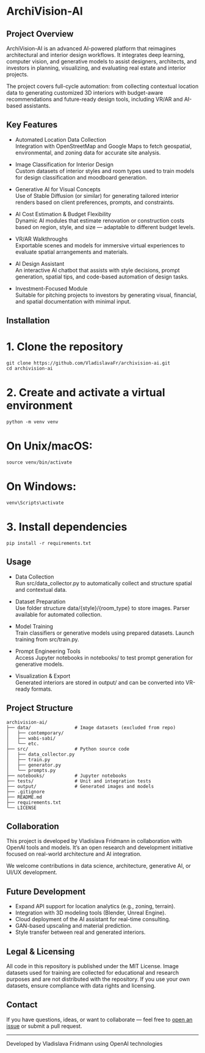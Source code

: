 # ArchiVision-AI

## Project Overview

ArchiVision-AI is an advanced AI-powered platform that reimagines architectural and interior design workflows. It integrates deep learning, computer vision, and generative models to assist designers, architects, and investors in planning, visualizing, and evaluating real estate and interior projects.

The project covers full-cycle automation: from collecting contextual location data to generating customized 3D interiors with budget-aware recommendations and future-ready design tools, including VR/AR and AI-based assistants.

## Key Features

- Automated Location Data Collection  
  Integration with OpenStreetMap and Google Maps to fetch geospatial, environmental, and zoning data for accurate site analysis.

- Image Classification for Interior Design  
  Custom datasets of interior styles and room types used to train models for design classification and moodboard generation.

- Generative AI for Visual Concepts  
  Use of Stable Diffusion (or similar) for generating tailored interior renders based on client preferences, prompts, and constraints.

- AI Cost Estimation & Budget Flexibility  
  Dynamic AI modules that estimate renovation or construction costs based on region, style, and size — adaptable to different budget levels.

- VR/AR Walkthroughs  
  Exportable scenes and models for immersive virtual experiences to evaluate spatial arrangements and materials.

- AI Design Assistant  
  An interactive AI chatbot that assists with style decisions, prompt generation, spatial tips, and code-based automation of design tasks.

- Investment-Focused Module  
  Suitable for pitching projects to investors by generating visual, financial, and spatial documentation with minimal input.

## Installation

# 1. Clone the repository
```
git clone https://github.com/VladislavaFr/archivision-ai.git
cd archivision-ai
```
# 2. Create and activate a virtual environment
```
python -m venv venv
```
# On Unix/macOS:
```
source venv/bin/activate
```
# On Windows:
```
venv\Scripts\activate
```
# 3. Install dependencies
```
pip install -r requirements.txt
```
## Usage

- Data Collection  
  Run src/data_collector.py to automatically collect and structure spatial and contextual data.

- Dataset Preparation  
  Use folder structure data/{style}/{room_type} to store images. Parser available for automated collection.

- Model Training  
  Train classifiers or generative models using prepared datasets. Launch training from src/train.py.

- Prompt Engineering Tools  
  Access Jupyter notebooks in notebooks/ to test prompt generation for generative models.

- Visualization & Export  
  Generated interiors are stored in output/ and can be converted into VR-ready formats.

## Project Structure
```
archivision-ai/
├── data/                # Image datasets (excluded from repo)
│   ├── contemporary/
│   ├── wabi-sabi/
│   └── etc.
├── src/                 # Python source code
│   ├── data_collector.py
│   ├── train.py
│   ├── generator.py
│   └── prompts.py
├── notebooks/           # Jupyter notebooks
├── tests/               # Unit and integration tests
├── output/              # Generated images and models
├── .gitignore
├── README.md
├── requirements.txt
└── LICENSE
```
## Collaboration

This project is developed by Vladislava Fridmann in collaboration with OpenAI tools and models. It’s an open research and development initiative focused on real-world architecture and AI integration.

We welcome contributions in data science, architecture, generative AI, or UI/UX development.

## Future Development

- Expand API support for location analytics (e.g., zoning, terrain).
- Integration with 3D modeling tools (Blender, Unreal Engine).
- Cloud deployment of the AI assistant for real-time consulting.
- GAN-based upscaling and material prediction.
- Style transfer between real and generated interiors.

## Legal & Licensing

All code in this repository is published under the MIT License. Image datasets used for training are collected for educational and research purposes and are not distributed with the repository.
If you use your own datasets, ensure compliance with data rights and licensing.

## Contact

If you have questions, ideas, or want to collaborate — feel free to [open an issue](https://github.com/VladislavaFr/archivision-ai/issues) or submit a pull request.

---

Developed by Vladislava Fridmann using OpenAI technologies
